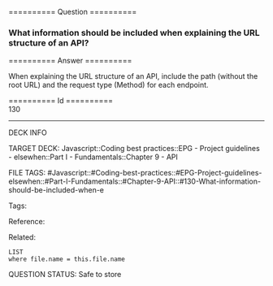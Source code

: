 ========== Question ==========  

### What information should be included when explaining the URL structure of an API?  

========== Answer ==========  

When explaining the URL structure of an API, include the path (without the root URL) and the request type (Method) for each endpoint.

========== Id ==========  
130

---

DECK INFO

TARGET DECK: Javascript::Coding best practices::EPG - Project guidelines - elsewhen::Part I - Fundamentals::Chapter 9 - API

FILE TAGS: #Javascript::#Coding-best-practices::#EPG-Project-guidelines-elsewhen::#Part-I-Fundamentals::#Chapter-9-API::#130-What-information-should-be-included-when-e

Tags:

Reference:

Related:

```dataview
LIST
where file.name = this.file.name
```

QUESTION STATUS: Safe to store
